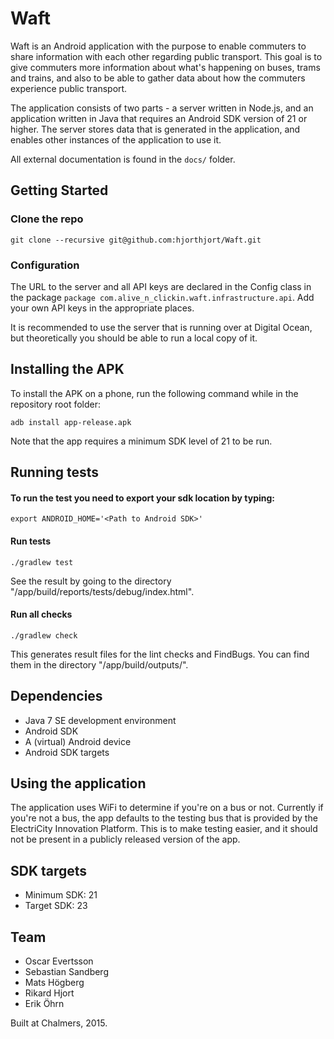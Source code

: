 # Waft

Waft is an Android application with the purpose to enable commuters to share information with each other regarding public transport. This goal is to give commuters more information about what's happening on buses, trams and trains, and also to be able to gather data about how the commuters experience public transport.

The application consists of two parts - a server written in Node.js, and an application written in Java that requires an Android SDK version of 21 or higher. The server stores data that is generated in the application, and enables other instances of the application to use it.

All external documentation is found in the `docs/` folder.

## Getting Started

### Clone the repo
```
git clone --recursive git@github.com:hjorthjort/Waft.git
```

### Configuration

The URL to the server and all API keys are declared in the Config class in the package `package com.alive_n_clickin.waft.infrastructure.api`. Add your own API keys in the appropriate places.

It is recommended to use the server that is running over at Digital Ocean, but theoretically you should be able to run a local copy of it.

## Installing the APK

To install the APK on a phone, run the following command while in the repository root folder:

```
adb install app-release.apk
```

Note that the app requires a minimum SDK level of 21 to be run.

## Running tests

#### To run the test you need to export your sdk location by typing:

```
export ANDROID_HOME='<Path to Android SDK>'
```

#### Run tests

```
./gradlew test
```

See the result by going to the directory "/app/build/reports/tests/debug/index.html".

#### Run all checks

```
./gradlew check
```

This generates result files for the lint checks and FindBugs. You can find them in the directory "/app/build/outputs/".

## Dependencies

* Java 7 SE development environment
* Android SDK
* A (virtual) Android device
* Android SDK targets

## Using the application

The application uses WiFi to determine if you're on a bus or not. Currently if you're not a bus, the app defaults to the testing bus that is provided by the ElectriCity Innovation Platform. This is to make testing easier, and it should not be present in a publicly released version of the app.

## SDK targets

* Minimum SDK: 21
* Target SDK: 23 

## Team

* Oscar Evertsson
* Sebastian Sandberg
* Mats Högberg
* Rikard Hjort
* Erik Öhrn

Built at Chalmers, 2015.

